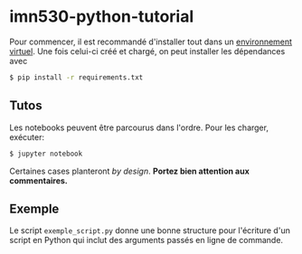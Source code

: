 # imn530-python-tutorial

Pour commencer, il est recommandé d'installer tout dans un [environnement virtuel](https://docs.python.org/3.7/tutorial/venv.html). Une fois celui-ci créé et chargé, on peut installer les dépendances avec

```bash
$ pip install -r requirements.txt
```

## Tutos

Les notebooks peuvent être parcourus dans l'ordre. Pour les charger, exécuter:

```bash
$ jupyter notebook
```

Certaines cases planteront *by design*. **Portez bien attention aux commentaires.**

## Exemple

Le script `exemple_script.py` donne une bonne structure pour l'écriture d'un script en Python qui inclut des arguments passés en ligne de commande.
